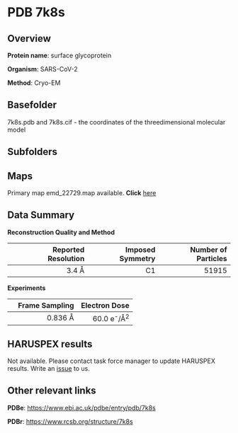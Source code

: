 # PDB 7k8s

## Overview

**Protein name**: surface glycoprotein

**Organism**: SARS-CoV-2

**Method**: Cryo-EM



## Basefolder

7k8s.pdb and 7k8s.cif - the coordinates of the threedimensional molecular model

## Subfolders









## Maps

Primary map emd_22729.map available. **Click** [here](http://ftp.wwpdb.org/pub/emdb/structures/EMD-22729/map/) 

## Data Summary
**Reconstruction Quality and Method**

|   | Reported Resolution | Imposed Symmetry | Number of Particles |
|---|-------------:|----------------:|--------------:|
|   |3.4 Å|C1|51915|

**Experiments**

|   | Frame Sampling | Electron Dose |
|---|-------------:|----------------:|
|   |0.836 Å|60.0 e<sup>-</sup>/Å<sup>2</sup>|

## HARUSPEX results

Not available. Please contact task force manager to update HARUSPEX results. Write an [issue](https://github.com/thorn-lab/coronavirus_structural_task_force/issues) to us.

## Other relevant links 
**PDBe**:  https://www.ebi.ac.uk/pdbe/entry/pdb/7k8s
 
**PDBr**: https://www.rcsb.org/structure/7k8s 
